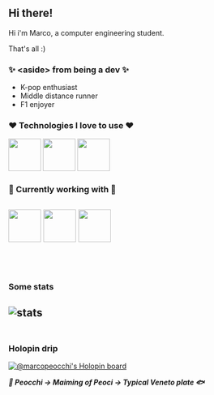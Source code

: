 ## Hi there!
Hi i'm Marco, a computer engineering student.    

That's all :) 

### ✨ \<aside\> from being a dev ✨
- K-pop enthusiast
- Middle distance runner
- F1 enjoyer

### ❤️ Technologies I love to use ❤️
<img src="https://cdn.jsdelivr.net/gh/devicons/devicon/icons/typescript/typescript-original.svg" width="64"/>  <img src="https://cdn.jsdelivr.net/gh/devicons/devicon/icons/react/react-original.svg" width="64"/>
<img src="https://cdn.jsdelivr.net/gh/devicons/devicon/icons/go/go-original-wordmark.svg" width="64"/>          

          
### 🐓 Currently working with 🐓
<img src="https://cdn.jsdelivr.net/gh/devicons/devicon/icons/flutter/flutter-original.svg" width="64"/> <img src="https://cdn.jsdelivr.net/gh/devicons/devicon/icons/android/android-original.svg" width="64"/> <img src="https://cdn.jsdelivr.net/gh/devicons/devicon/icons/swift/swift-original.svg" width="64"/>  
<br><br/>
---    
### Some stats
![stats](https://github-readme-stats.vercel.app/api/top-langs?username=marcopeocchi&show_icons=true&locale=en&layout=compact&langs_count=8&hide=scss,html,jinja,dockerfile&exclude_repo=animeandromeda-react)
<br><br/>
---

### Holopin drip
[![@marcopeocchi's Holopin board](https://holopin.io/api/user/board?user=marcopeocchi)](https://holopin.io/@marcopeocchi)

***🌊 Peocchi -> Maiming of Peoci -> Typical Veneto plate 🐟***
